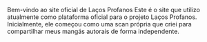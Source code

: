 Bem-vindo ao site oficial de Laços Profanos
Este é o site que utilizo atualmente como plataforma oficial para o projeto Laços Profanos.
Inicialmente, ele começou como uma scan própria que criei para compartilhar meus mangás autorais de forma independente.
